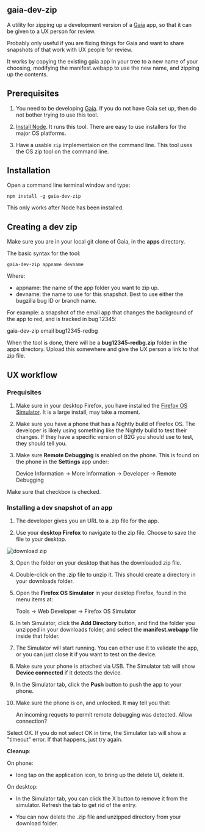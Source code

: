 ## gaia-dev-zip

A utility for zipping up a development version of a
[Gaia](https://github.com/mozilla-b2g/gaia) app, so that it can be given to
a UX person for review.

Probably only useful if you are fixing things for Gaia and want to share
snapshots of that work with UX people for review.

It works by copying the existing gaia app in your tree to a new name of your
choosing, modifying the manifest.webapp to use the new name, and zipping up
the contents.

## Prerequisites

1) You need to be developing [Gaia](https://github.com/mozilla-b2g/gaia). If
you do not have Gaia set up, then do not bother trying to use this tool.

2) [Install Node](http://nodejs.org/). It runs this tool. There are
easy to use installers for the major OS platforms.

3) Have a usable `zip` implementaion on the command line. This tool uses
the OS zip tool on the command line.

## Installation

Open a command line terminal window and type:

    npm install -g gaia-dev-zip

This only works after Node has been installed.

## Creating a dev zip

Make sure you are in your local git clone of Gaia, in the **apps** directory.

The basic syntax for the tool:

    gaia-dev-zip appname devname

Where:

* appname: the name of the app folder you want to zip up.
* devname: the name to use for this snapshot. Best to use either the bugzilla
  bug ID or branch name.

For example: a snapshot of the email app that changes the background of the
app to red, and is tracked in bug 12345:

  gaia-dev-zip email bug12345-redbg

When the tool is done, there will be a **bug12345-redbg.zip** folder in the
apps directory. Upload this somewhere and give the UX person a link to that
zip file.

## UX workflow

### Prequisites

1) Make sure in your desktop Firefox, you have installed the
[Firefox OS Simulator](https://addons.mozilla.org/en-us/firefox/addon/firefox-os-simulator/).
It is a large install, may take a moment.

2) Make sure you have a phone that has a Nightly build of Firefox OS. The
developer is likely using something like the Nightly build to test their
changes. If they have a specific version of B2G you should use to test, they
should tell you.

3) Make sure **Remote Debugging** is enabled on the phone. This is found on the
phone in the **Settings** app under:

    Device Information -> More Information -> Developer -> Remote Debugging

Make sure that checkbox is checked.

### Installing a dev snapshot of an app

1) The developer gives you an URL to a .zip file for the app.

2) Use your **desktop Firefox** to navigate to the zip file. Choose to save
the file to your desktop.

![download zip](https://raw.github.com/jrburke/gaia-dev-zip/master/images/download-zip.png)

3) Open the folder on your desktop that has the downloaded zip file.

4) Double-click on the .zip file to unzip it. This should create a directory
in your downloads folder.

5) Open the **Firefox OS Simulator** in your desktop Firefox, found in the menu
items at:

    Tools -> Web Developer -> Firefox OS Simulator

6) In teh Simulator, click the **Add Directory** button, and find the folder
you unzipped in your downloads folder, and select the **manifest.webapp** file
inside that folder.

7) The Simulator will start running. You can either use it to validate the app,
or you can just close it if you want to test on the device.

8) Make sure your phone is attached via USB. The Simulator tab will show
**Device connected** if it detects the device.

9) In the Simulator tab, click the **Push** button to push the app to your
phone.

10) Make sure the phone is on, and unlocked. It may tell you that:

    An incoming requets to permit remote debugging was detected.
    Allow connection?

Select OK. If you do not select OK in time, the Simulator tab will show a
"timeout" error. If that happens, just try again.

**Cleanup**:

On phone:

* long tap on the application icon, to bring up the delete UI, delete it.

On desktop:

* In the Simulator tab, you can click the X button to remove it from the
simulator. Refresh the tab to get rid of the entry.

* You can now delete the .zip file and unzipped directory from your download
folder.






